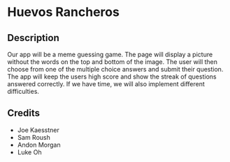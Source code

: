 
# Huevos Rancheros

## Description
Our app will be a meme guessing game. The page will display a picture without the words on the top and bottom of the image. The user will then choose from one of the multiple choice answers and submit their question. The app will keep the users high score and show the streak of questions answered correctly. If we have time, we will also implement different difficulties.

## Credits
* Joe Kaesstner
* Sam Roush
* Andon Morgan
* Luke Oh

